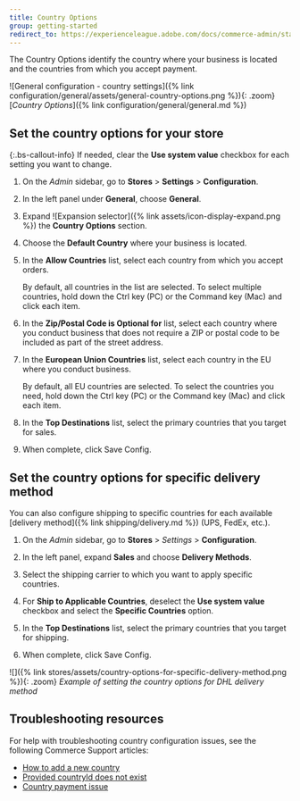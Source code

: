 ```yaml
---
title: Country Options
group: getting-started
redirect_to: https://experienceleague.adobe.com/docs/commerce-admin/start/setup/store-details.html#country-options
---
```


The Country Options identify the country where your business is located and the countries from which you accept payment.

![General configuration - country settings]({% link configuration/general/assets/general-country-options.png %}){: .zoom}
[_Country Options_]({% link configuration/general/general.md %})

## Set the country options for your store

{:.bs-callout-info}
If needed, clear the **Use system value** checkbox for each setting you want to change.

1. On the _Admin_ sidebar, go to **Stores** > **Settings** > **Configuration**.

1. In the left panel under **General**, choose **General**.

1. Expand ![Expansion selector]({% link assets/icon-display-expand.png %}) the **Country Options** section.

1. Choose the **Default Country** where your business is located.

1. In the **Allow Countries** list, select each country from which you accept orders.

   By default, all countries in the list are selected. To select multiple countries, hold down the Ctrl key (PC) or the Command key (Mac) and click each item.

1. In the **Zip/Postal Code is Optional for** list, select each country where you conduct business that does not require a ZIP or postal code to be included as part of the street address.

1. In the **European Union Countries** list, select each country in the EU where you conduct business.

   By default, all EU countries are selected. To select the countries you need, hold down the Ctrl key (PC) or the Command key (Mac) and click each item.

1. In the **Top Destinations** list, select the primary countries that you target for sales.

1. When complete, click <span class="btn">Save Config</span>.

## Set the country options for specific delivery method

You can also configure shipping to specific countries for each available [delivery method]({% link shipping/delivery.md %}) (UPS, FedEx, etc.).

1. On the _Admin_ sidebar, go to **Stores** > _Settings_ > **Configuration**.

1. In the left panel, expand **Sales** and choose **Delivery Methods**.

1. Select the shipping carrier to which you want to apply specific countries.

1. For **Ship to Applicable Countries**, deselect the **Use system value** checkbox and select the **Specific Countries** option.

1. In the **Top Destinations** list, select the primary countries that you target for shipping.

1. When complete, click <span class="btn">Save Config</span>.

![]({% link stores/assets/country-options-for-specific-delivery-method.png %}){: .zoom}
_Example of setting the country options for DHL delivery method_

## Troubleshooting resources

For help with troubleshooting country configuration issues, see the following Commerce Support articles:

- [How to add a new country](https://support.magento.com/hc/en-us/articles/360057988152)
- [Provided countryId does not exist](https://support.magento.com/hc/en-us/articles/360056291111)
- [Country payment issue](https://support.magento.com/hc/en-us/articles/360043955991)
